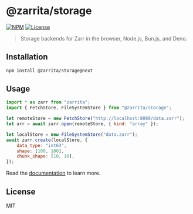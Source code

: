 # @zarrita/storage

[![NPM](https://img.shields.io/npm/v/@zarrita/storage/next.svg?color=black)](https://www.npmjs.com/package/zarrita)
[![License](https://img.shields.io/npm/l/zarrita.svg?color=black)](https://github.com/manzt/zarrita.js/raw/main/LICENSE)

> Storage backends for Zarr in the browser, Node.js, Bun.js, and Deno.

## Installation

```sh
npm install @zarrita/storage@next
```

## Usage

```javascript
import * as zarr from "zarrita";
import { FetchStore, FileSystemStore } from "@zarrita/storage";

let remoteStore = new FetchStore("http://localhost:8080/data.zarr");
let arr = await zarr.open(remoteStore, { kind: "array" });

let localStore = new FileSystemStore("data.zarr");
await zarr.create(localStore, {
	data_type: "int64",
	shape: [100, 100],
	chunk_shape: [10, 10],
});
```

Read the [documentation](https://manzt.github.io/zarrita.js/) to learn more.

## License

MIT
